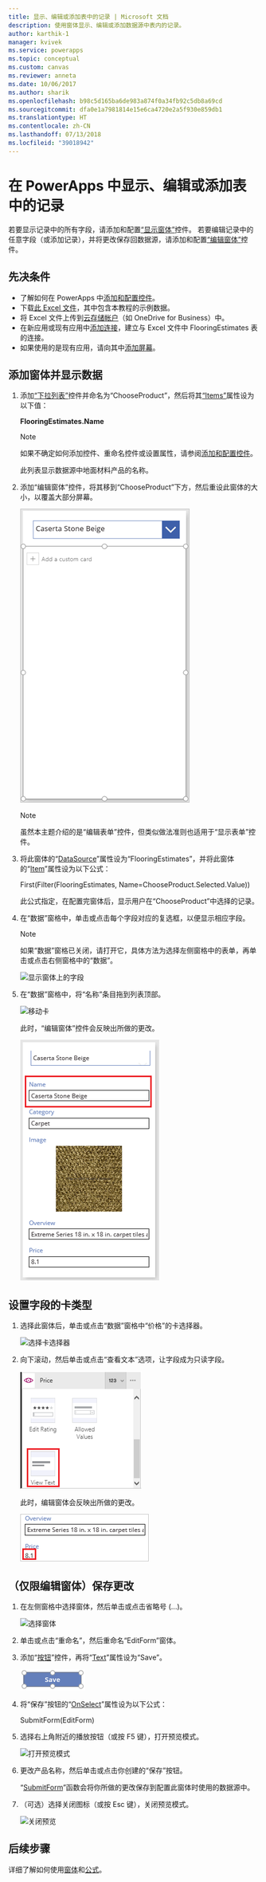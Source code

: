 ```yaml
---
title: 显示、编辑或添加表中的记录 | Microsoft 文档
description: 使用窗体显示、编辑或添加数据源中表内的记录。
author: karthik-1
manager: kvivek
ms.service: powerapps
ms.topic: conceptual
ms.custom: canvas
ms.reviewer: anneta
ms.date: 10/06/2017
ms.author: sharik
ms.openlocfilehash: b98c5d165ba6de983a874f0a34fb92c5db8a69cd
ms.sourcegitcommit: dfa0e1a7981814e15e6ca4720e2a5f930e859db1
ms.translationtype: HT
ms.contentlocale: zh-CN
ms.lasthandoff: 07/13/2018
ms.locfileid: "39018942"
---
```

# <a name="show-edit-or-add-a-record-from-a-table-in-powerapps"></a>在 PowerApps 中显示、编辑或添加表中的记录
若要显示记录中的所有字段，请添加和配置[“显示窗体”](controls/control-form-detail.md)控件。 若要编辑记录中的任意字段（或添加记录），并将更改保存回数据源，请添加和配置[“编辑窗体”](controls/control-form-detail.md)控件。

## <a name="prerequisites"></a>先决条件

* 了解如何在 PowerApps 中[添加和配置控件](add-configure-controls.md)。
* 下载[此 Excel 文件](https://az787822.vo.msecnd.net/documentation/get-started-from-data/FlooringEstimates.xlsx)，其中包含本教程的示例数据。
* 将 Excel 文件上传到[云存储帐户](connections/cloud-storage-blob-connections.md)（如 OneDrive for Business）中。
* 在新应用或现有应用中[添加连接](add-data-connection.md)，建立与 Excel 文件中 FlooringEstimates 表的连接。
* 如果使用的是现有应用，请向其中[添加屏幕](add-screen-context-variables.md)。

## <a name="add-a-form-and-show-data"></a>添加窗体并显示数据
1. 添加[“下拉列表”](controls/control-drop-down.md)控件并命名为“ChooseProduct”，然后将其[“Items”](controls/properties-core.md)属性设为以下值：

    **FlooringEstimates.Name**

    > [!NOTE]
   > 如果不确定如何添加控件、重命名控件或设置属性，请参阅[添加和配置控件](add-configure-controls.md)。

    此列表显示数据源中地面材料产品的名称。

2. 添加“编辑窗体”控件，将其移到“ChooseProduct”下方，然后重设此窗体的大小，以覆盖大部分屏幕。

    ![添加表单](./media/add-form/add-a-form.png)

    > [!NOTE]
   > 虽然本主题介绍的是“编辑表单”控件，但类似做法准则也适用于“显示表单”控件。

3. 将此窗体的“[DataSource](controls/control-form-detail.md)”属性设为“FlooringEstimates”，并将此窗体的“[Item](controls/control-form-detail.md)”属性设为以下公式：

   First(Filter(FlooringEstimates, Name=ChooseProduct.Selected.Value))

   此公式指定，在配置完窗体后，显示用户在“ChooseProduct”中选择的记录。

4. 在“数据”窗格中，单击或点击每个字段对应的复选框，以便显示相应字段。

    > [!NOTE]
   > 如果“数据”窗格已关闭，请打开它，具体方法为选择左侧窗格中的表单，再单击或点击右侧窗格中的“数据”。

    ![显示窗体上的字段](./media/add-form/checkbox.png)

5. 在“数据”窗格中，将“名称”条目拖到列表顶部。

    ![移动卡](./media/add-form/drag-field.png)

    此时，“编辑窗体”控件会反映出所做的更改。

    ![名称位于最上面](./media/add-form/move-card-form.png)

## <a name="set-the-card-type-for-a-field"></a>设置字段的卡类型
1. 选择此窗体后，单击或点击“数据”窗格中“价格”的卡选择器。

    ![选择卡选择器](./media/add-form/price-card2.png)

2. 向下滚动，然后单击或点击“查看文本”选项，让字段成为只读字段。

    ![查看文本](./media/add-form/view-text.png)

    此时，编辑窗体会反映出所做的更改。

    ![只读数字](./media/add-form/read-only.png)  

## <a name="edit-form-only-save-changes"></a>（仅限编辑窗体）保存更改
1. 在左侧窗格中选择窗体，然后单击或点击省略号 (...)。

   ![选择窗体](./media/add-form/select-form.png)

2. 单击或点击“重命名”，然后重命名“EditForm”窗体。

3. 添加“[按钮](controls/control-button.md)”控件，再将“[Text](controls/properties-core.md)”属性设为“Save”。

    ![添加保存按钮](./media/add-form/save-button.png)  

4. 将“保存”按钮的“[OnSelect](controls/properties-core.md)”属性设为以下公式：

   SubmitForm(EditForm)

5. 选择右上角附近的播放按钮（或按 F5 键），打开预览模式。

    ![打开预览模式](./media/add-form/open-preview.png)

6. 更改产品名称，然后单击或点击你创建的“保存”按钮。

    “[SubmitForm](functions/function-form.md)”函数会将你所做的更改保存到配置此窗体时使用的数据源中。

7. （可选）选择关闭图标（或按 Esc 键），关闭预览模式。

    ![关闭预览](./media/add-form/close-preview.png)

## <a name="next-steps"></a>后续步骤
详细了解如何使用[窗体](working-with-forms.md)和[公式](working-with-formulas.md)。
